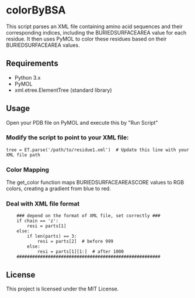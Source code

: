 # colorByBSA
This script parses an XML file containing amino acid sequences and their corresponding indices, including the BURIEDSURFACEAREA value for each residue. It then uses PyMOL to color these residues based on their BURIEDSURFACEAREA values.

## Requirements
- Python 3.x
- PyMOL
- xml.etree.ElementTree (standard library)

## Usage
Open your PDB file on PyMOL and execute this by "Run Script"

### Modify the script to point to your XML file:

    tree = ET.parse('/path/to/residue1.xml')  # Update this line with your XML file path


### Color Mapping
The get_color function maps BURIEDSURFACEAREASCORE values to RGB colors, creating a gradient from blue to red.

### Deal with XML file format
        ### depend on the format of XML file, set correctly ###
        if chain == 'z':
            resi = parts[1]
        else:
            if len(parts) == 3:
                resi = parts[2]  # before 999
            else:
                resi = parts[1][1:]  # after 1000
        #######################################################

## License
This project is licensed under the MIT License.

